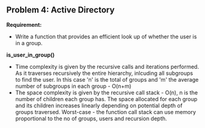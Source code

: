 ## Problem 4: Active Directory

**Requirement:**

* Write a function that provides an efficient look up of whether the user is in a group. 

**is_user_in_group()**
- Time complexity is given by the recursive calls and iterations performed. As it traverses recursively the entire hierarchy, inlcuding all subgroups to find the user. In this case 'n' is the total of groups and 'm' the average number of subgroups in each group - O(n+m)
- The space complexity is given by the recursive call stack - O(n), n is the number of children each group has. The space allocated for each group and its children increases linearly depending on potential depth of groups traversed. Worst-case - the function call stack can use memory proportional to the no of groups, users and recursion depth.
